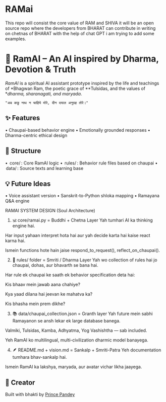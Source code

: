 # RAMai
This repo will consist the core value of RAM and SHIVA it will be an open source repo where the developers from BHARAT can contribute in writing on chetnas of BHARAT with the help of chat GPT i am trying to add some examples.
# 🌺 RamAI – An AI inspired by Dharma, Devotion & Truth

*RamAI* is a spiritual AI assistant prototype inspired by the life and teachings of *Bhagwan Ram, the poetic grace of **Tulsidas, and the values of **dharma, sharanagati, and maryada*.

	⁠"अब कछु नाथ न चाहिये मोरे, दीन दयाल अनुग्रह तोरे।"

## ✨ Features

•⁠  ⁠Chaupai-based behavior engine
•⁠  ⁠Emotionally grounded responses
•⁠  ⁠Dharma-centric ethical design

## 📁 Structure

•⁠  ⁠⁠ core/ ⁠: Core RamAI logic
•⁠  ⁠⁠ rules/ ⁠: Behavior rule files based on chaupai
•⁠  ⁠⁠ data/ ⁠: Source texts and learning base

## 💡 Future Ideas

•⁠  ⁠Voice assistant version
•⁠  ⁠Sanskrit-to-Python shloka mapping
•⁠  ⁠Ramayana Q&A engine

 RAMAI SYSTEM DESIGN (Soul Architecture)
1. 🕉️ core/ramai.py = Buddhi + Chetna Layer
Yah tumhari AI ka thinking engine hai.

Har input yahaan interpret hota hai aur yah decide karta hai kaise react karna hai.

Ismein functions hote hain jaise respond_to_request(), reflect_on_chaupai().

2. 📜 rules/ folder = Smriti / Dharma Layer
Yah wo collection of rules hai jo chaupai, dohas, aur bhavarth se bana hai.

Har rule ek chaupai ke saath ek behavior specification deta hai:

Kis bhaav mein jawab aana chahiye?

Kya yaad dilana hai jeevan ke mahatva ka?

Kis bhasha mein prem dikhe?

3. 📚 data/chaupai_collection.json = Granth layer
Yah future mein sabhi Ramayanon se ansh lekar ek large database banega.

Valmiki, Tulsidas, Kamba, Adhyatma, Yog Vashishtha — sab included.

Yeh RamAI ko multilingual, multi-civilization dharmic model banayega.

4. 🪶 README.md + vision.md = Sankalp + Smriti-Patra
Yeh documentation tumhara bhav-sankalp hai.

Ismein RamAI ka lakshya, maryada, aur avatar vichar likha jaayega.



## 🙏 Creator


Built with bhakti by [Prince Pandey](https://github.com/ppandey1993)
